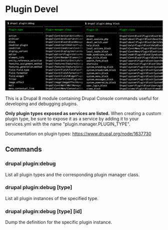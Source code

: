 # Plugin Devel

![Screenshot of terminal commands](https://raw.githubusercontent.com/milesw/plugin_devel/media/screenshot.png)

This is a Drupal 8 module containing Drupal Console commands useful for developing and debugging plugins.

**Only plugin types exposed as services are listed.** When creating a custom plugin type, be sure to expose it as a service by adding it to your services.yml with the name "plugin.manager.PLUGIN_TYPE".

Documentation on plugin types: https://www.drupal.org/node/1637730

## Commands

### drupal plugin:debug
List all plugin types and the corresponding plugin manager class.

### drupal plugin:debug [type]
List all plugin instances of the specified type.

### drupal plugin:debug [type] [id]
Dump the definition for the specific plugin instance.
